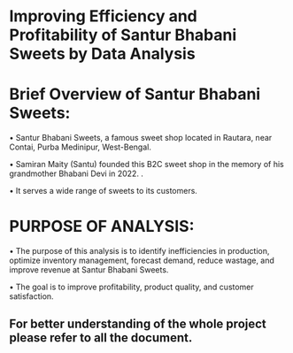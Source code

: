 # Improving Efficiency and Profitability of Santur Bhabani Sweets by Data Analysis

# Brief Overview of Santur Bhabani Sweets: 
• Santur Bhabani Sweets, a famous sweet shop located in
Rautara, near Contai, Purba Medinipur, West-Bengal.

• Samiran Maity (Santu) founded this B2C sweet shop in the
memory of his grandmother Bhabani Devi in 2022. .

• It serves a wide range of sweets to its customers.

# PURPOSE OF ANALYSIS: 
• The purpose of this analysis is to identify inefficiencies in
production, optimize inventory management, forecast
demand, reduce wastage, and improve revenue at Santur
Bhabani Sweets.

• The goal is to improve profitability, product quality, and
customer satisfaction.

## For better understanding of the whole project please refer to all the document.
